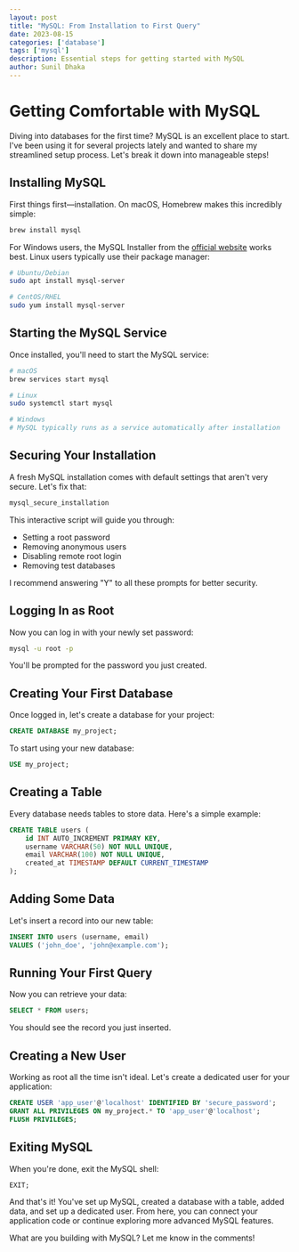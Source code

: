 ```yaml
---
layout: post
title: "MySQL: From Installation to First Query"
date: 2023-08-15
categories: ['database']
tags: ['mysql']
description: Essential steps for getting started with MySQL
author: Sunil Dhaka
---
```


# Getting Comfortable with MySQL

Diving into databases for the first time? MySQL is an excellent place to start. I've been using it for several projects lately and wanted to share my streamlined setup process. Let's break it down into manageable steps!

## Installing MySQL

First things first—installation. On macOS, Homebrew makes this incredibly simple:

```bash
brew install mysql
```

For Windows users, the MySQL Installer from the [official website](https://dev.mysql.com/downloads/installer/) works best. Linux users typically use their package manager:

```bash
# Ubuntu/Debian
sudo apt install mysql-server

# CentOS/RHEL
sudo yum install mysql-server
```

## Starting the MySQL Service

Once installed, you'll need to start the MySQL service:

```bash
# macOS
brew services start mysql

# Linux
sudo systemctl start mysql

# Windows
# MySQL typically runs as a service automatically after installation
```

## Securing Your Installation

A fresh MySQL installation comes with default settings that aren't very secure. Let's fix that:

```bash
mysql_secure_installation
```

This interactive script will guide you through:
- Setting a root password
- Removing anonymous users
- Disabling remote root login
- Removing test databases

I recommend answering "Y" to all these prompts for better security.

## Logging In as Root

Now you can log in with your newly set password:

```bash
mysql -u root -p
```

You'll be prompted for the password you just created.

## Creating Your First Database

Once logged in, let's create a database for your project:

```sql
CREATE DATABASE my_project;
```

To start using your new database:

```sql
USE my_project;
```

## Creating a Table

Every database needs tables to store data. Here's a simple example:

```sql
CREATE TABLE users (
    id INT AUTO_INCREMENT PRIMARY KEY,
    username VARCHAR(50) NOT NULL UNIQUE,
    email VARCHAR(100) NOT NULL UNIQUE,
    created_at TIMESTAMP DEFAULT CURRENT_TIMESTAMP
);
```

## Adding Some Data

Let's insert a record into our new table:

```sql
INSERT INTO users (username, email) 
VALUES ('john_doe', 'john@example.com');
```

## Running Your First Query

Now you can retrieve your data:

```sql
SELECT * FROM users;
```

You should see the record you just inserted.

## Creating a New User

Working as root all the time isn't ideal. Let's create a dedicated user for your application:

```sql
CREATE USER 'app_user'@'localhost' IDENTIFIED BY 'secure_password';
GRANT ALL PRIVILEGES ON my_project.* TO 'app_user'@'localhost';
FLUSH PRIVILEGES;
```

## Exiting MySQL

When you're done, exit the MySQL shell:

```sql
EXIT;
```

And that's it! You've set up MySQL, created a database with a table, added data, and set up a dedicated user. From here, you can connect your application code or continue exploring more advanced MySQL features.

What are you building with MySQL? Let me know in the comments!

